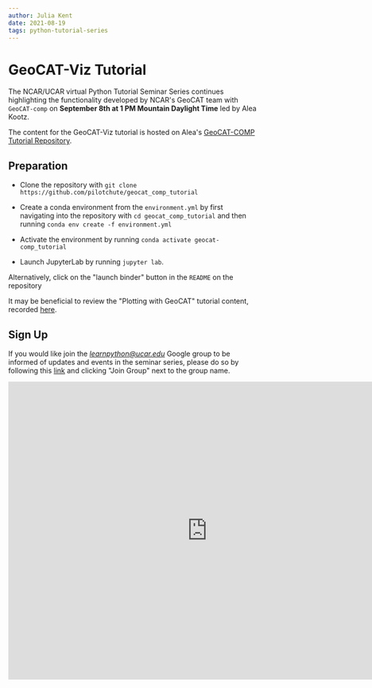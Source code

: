 ```yaml
---
author: Julia Kent
date: 2021-08-19
tags: python-tutorial-series
---
```


# GeoCAT-Viz Tutorial

The NCAR/UCAR virtual Python Tutorial Seminar Series continues highlighting the functionality developed by NCAR's GeoCAT team with `GeoCAT-comp` on **September 8th at 1 PM Mountain Daylight Time** led by Alea Kootz.

The content for the GeoCAT-Viz tutorial is hosted on Alea's [GeoCAT-COMP Tutorial Repository](https://github.com/pilotchute/geocat_comp_tutorial).

## Preparation

- Clone the repository with `git clone https://github.com/pilotchute/geocat_comp_tutorial`

- Create a conda environment from the `environment.yml` by first navigating into the repository with `cd geocat_comp_tutorial` and then running `conda env create -f environment.yml`

- Activate the environment by running `conda activate geocat-comp_tutorial`

- Launch JupyterLab by running `jupyter lab`.

Alternatively, click on the "launch binder" button in the `README` on the repository

It may be beneficial to review the "Plotting with GeoCAT" tutorial content, recorded [here](https://youtu.be/It231le1fAU).

## Sign Up

If you would like join the *learnpython@ucar.edu* Google group to be informed of updates and events in the seminar series, please do so by following this [link](https://groups.google.com/a/ucar.edu/g/learnpython/about) and clicking "Join Group" next to the group name.

<iframe src="https://calendar.google.com/calendar/embed?src=c_krmtmqm6kb5u7ke6t5on9l0rus%40group.calendar.google.com" style="border: 0" width="800" height="600" frameborder="0" scrolling="no"></iframe>
